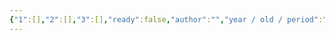 ```yaml
---
{"1":[],"2":[],"3":[],"ready":false,"author":"","year / old / period":"","status":"","description":"","image":"","images":[],"location":"","museum":"","terms":"","features":[],"dg-publish":true,"permalink":"/tabliczy/pervobytnost/sczena-ohoty-iz-valtora/","dgPassFrontmatter":true}
---
```



